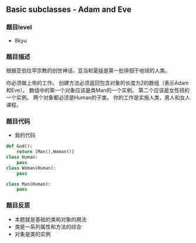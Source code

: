 ## Basic subclasses - Adam and Eve
### 题目level
* 8kyu

### 题目描述

根据亚伯拉罕宗教的创世神话，亚当和夏娃是第一批徘徊于地球的人类。

你必须做上帝的工作。 创建方法必须返回包含对象的长度为2的数组（表示Adam和Eve）。 数组中的第一个对象应该是类Man的一个实例。 第二个应该是女性班的一个实例。 两个对象都必须是Human的子类。 你的工作是实施人类，男人和女人课程。

### 题目代码
* 我的代码

```python
def God():
    return [Man(),Woman()]
class Human:
    pass
class Woman(Human):
    pass

class Man(Human):
    pass
```

### 题目反思
* 本题就是基础的类和对象的用法
* 类是一系列属性和方法的综合
* 对象是类的实例
